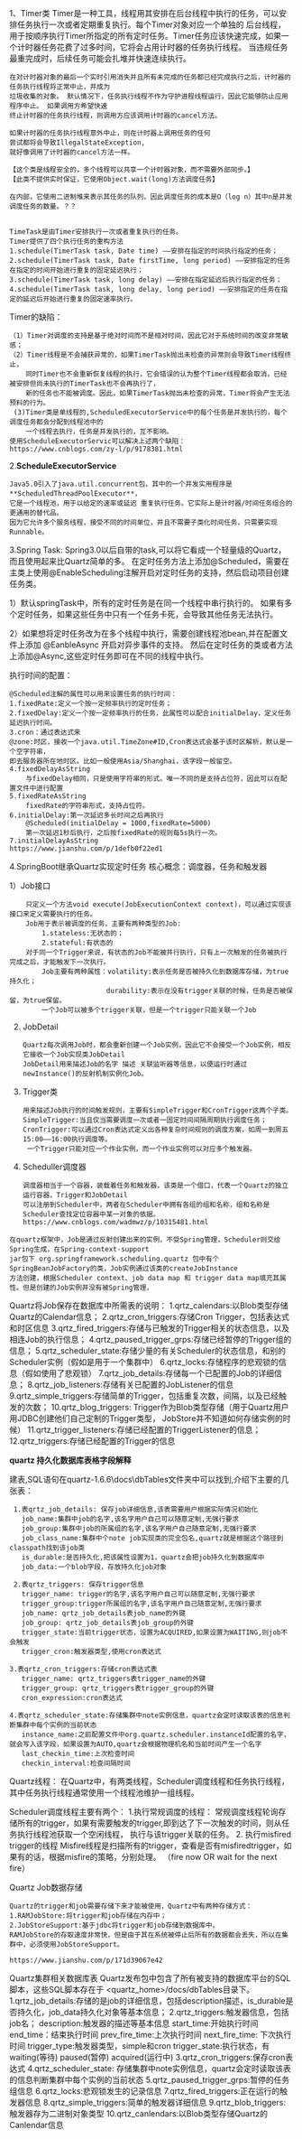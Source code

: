 1、Timer类
    Timer是一种工具，线程用其安排在后台线程中执行的任务，可以安排任务执行一次或者定期重复执行。每个Timer对象对应一个单独的
    后台线程，用于按顺序执行Timer所指定的所有定时任务。Timer任务应该快速完成，如果一个计时器任务花费了过多时间，它将会占用计时器的任务执行线程。
    当违规任务最重完成时，后续任务可能会扎堆并快速连续执行。
    
    在对计时器对象的最后一个实时引用消失并且所有未完成的任务都已经完成执行之后，计时器的任务执行线程将正常中止，并成为
    垃圾收集的对象。 默认情况下，任务执行线程不作为守护进程线程运行，因此它能够防止应用程序中止。 如果调用方希望快速
    终止计时器的任务执行线程，则调用方应该调用计时器的cancel方法。
    
    如果计时器的任务执行线程意外中止，则在计时器上调用任务的任何
    尝试都将会导致IllegalStateException,
    就好像调用了计时器的cancel方法一样。
    
    【这个类是线程安全的，多个线程可以共享一个计时器对象，而不需要外部同步。】
    【此类不提供实时保证，它使用Object.wait(long)方法调度任务】
    
    在内部，它使用二进制堆来表示其任务的队列，因此调度任务的成本是O（log n）其中n是并发调度任务的数量。？？
    
    
    TimeTask是由Timer安排执行一次或者重复执行的任务。
    Timer提供了四个执行任务的重构方法
    1.schedule(TimerTask task, Date time) ——安排在指定的时间执行指定的任务；
    2.schedule(TimerTask task, Date firstTime, long period) ——安排指定的任务在指定的时间开始进行重复的固定延迟执行；
    3.schedule(TimerTask task, long delay) ——安排在指定延迟后执行指定的任务；
    4.schedule(TimerTask task, long delay, long period) ——安排指定的任务在指定的延迟后开始进行重复的固定速率执行。
    
    
Timer的缺陷：
    
    （1）Timer对调度的支持是基于绝对时间而不是相对时间，因此它对于系统时间的改变非常敏感；
    （2）Timer线程是不会捕获异常的，如果TimerTask抛出未检查的异常则会导致Timer线程终止，
        同时Timer也不会重新恢复线程的执行，它会错误的认为整个Timer线程都会取消，已经被安排但尚未执行的TimerTask也不会再执行了，
        新的任务也不能被调度。因此，如果TimerTask抛出未检查的异常，Timer将会产生无法预料的行为。
     (3)Timer类是单线程的,ScheduledExecutorService中的每个任务是并发执行的，每个调度任务都会分配到线程池中的
        一个线程去执行，任务是并发执行的，互不影响。
    使用ScheduleExecutorServic可以解决上述两个缺陷：https://www.cnblogs.com/zy-l/p/9178381.html
    
    
 2.**ScheduleExecutorService**
    
    Java5.0引入了java.util.concurrent包，其中的一个并发实用程序是**ScheduledThreadPoolExecutor**，
    它是一个线程池，用于以给定的速率或延迟 重复执行任务。它实际上是计时器/时间任务组合的更通用的替代品。
    因为它允许多个服务线程，接受不同的时间单位，并且不需要子类化时间任务，只需要实现Runnable。
  
3.Spring Task: Spring3.0以后自带的task,可以将它看成一个轻量级的Quartz，而且使用起来比Quartz简单的多。
    在定时任务方法上添加@Scheduled，需要在主类上使用@EnableScheduling注解开启对定时任务的支持，然后启动项目创建任务类。
  
  1）默认springTask中，所有的定时任务是在同一个线程中串行执行的。
        如果有多个定时任务，如果这些任务中只有一个任务卡死，会导致其他任务无法执行。
   
  2）如果想将定时任务改为在多个线程中执行，需要创建线程池bean,并在配置文件上添加 @EanbleAsync 开启对异步事件的支持。
    然后在定时任务的类或者方法上添加@Async,这些定时任务即可在不同的线程中执行。

   执行时间的配置：
    
    @Scheduled注解的属性可以用来设置任务的执行时间：
    1.fixedRate:定义一个按一定频率执行的定时任务；
    2.fixedDelay:定义一个按一定频率执行的任务，此属性可以配合initialDelay，定义任务延迟执行时间。
    3.cron：通过表达式来
    @zone:时区，接收一个java.util.TimeZone#ID,Cron表达式会基于该时区解析，默认是一个空字符串，
    即去服务器所在地时区。比如一般使用Asia/Shanghai，该字段一般留空。
    4.fixedDelayAsString
        与fixedDelay相同，只是使用字符串的形式。唯一不同的是支持占位符，因此可以在配置文件中进行配置
    5.fixedRateAsString
        fixedRate的字符串形式，支持占位符。
    6.initialDelay:第一次延迟多长时间之后再执行
        @Scheduled(initialDelay = 1000,fixedRate=5000)
        第一次延迟1秒后执行，之后按fixedRate的规则每5s执行一次。
    7.initialDelayAsString
    https://www.jianshu.com/p/1defb0f22ed1
    
4.SpringBoot继承Quartz实现定时任务
    核心概念：调度器，任务和触发器
    
   1）Job接口
    
        只定义一个方法void execute(JobExecutionContext context)，可以通过实现该接口来定义需要执行的任务。
        Job用于表示被调度的任务，主要有两种类型的Job:
            1.stateless:无状态的；
            2.stateful:有状态的
        对于同一个Trigger来说，有状态的Job不能被并行执行，只有上一次触发的任务被执行完成之后，才能触发下一次执行。
            Job主要有两种属性：volatility:表示任务是否被持久化到数据库存储，为true持久化；
                            durability:表示在没有trigger关联的时候，任务是否被保留，为true保留。
            一个Job可以被多个trigger关联，但是一个trigger只能关联一个Job
        
   2) JobDetail
    
          Quartz每次调用Job时，都会重新创建一个Job实例，因此它不会接受一个Job实例，相反它接收一个Job实现类JobDetail
          JobDetail用来描述Job的名字 描述 关联监听器等信息，以便运行时通过newInstance()的反射机制实例化Job。
        
   3) Trigger类
   
          用来描述Job执行的时间触发规则，主要有SimpleTrigger和CronTrigger这两个子类。
          SimpleTrigger:当且仅当需要调度一次或者一固定时间间隔周期执行调度任务；
          CronTrigger:可以通过Cron表达式定义出各种复杂时间规则的调度方案，如周一到周五15:00——16:00执行调度等。
           一个Trigger只能对应一个作业实例，而一个作业实例可以对应多个触发器。
   
   4) Scheduller调度器
    
          调度器相当于一个容器，装载着任务和触发器，该类是一个借口，代表一个Quartz的独立运行容器，Trigger和JobDetail   
          可以注册到Scheduler中，两者在Scheduler中拥有各组的组和名称，组和名称是Scheduler查找定位容器中某一对象的依据。
          https://www.cnblogs.com/wadmwz/p/10315481.html
    
    在quartz框架中，Job是通过反射创建出来的实例，不受Spring管理，Scheduler则交给Spring生成，在Spring-context-support
    jar包下 org.springframework.scheduling.quartz 包中有个SpringBeanJobFactory的类，Job实例通过该类的createJobInstance
    方法创建，根据Scheduler context、job data map 和 trigger data map填充其属性。但是创建的Job实例并没有被Spring管理，
   
    
   Quartz将Job保存在数据库中所需表的说明：
   1.qrtz_calendars:以Blob类型存储Quartz的Calendar信息；
   2.qrtz_cron_triggers:存储Cron Trigger，包括表达式和时区信息
   3.qrtz_fired_triggers:存储与已触发的Trigger相关的状态信息，以及相连Job的执行信息；
   4.qrtz_paused_trigger_grps:存储已经暂停的Trigger组的信息；
   5.qrtz_scheduler_state:存储少量的有关Scheduler的状态信息，和别的Scheduler实例（假如是用于一个集群中）
   6.qrtz_locks:存储程序的悲观锁的信息（假如使用了悲观锁）
   7.qrtz_job_details:存储每一个已配置的Job的详细信息；
   8.qrtz_job_listeners:存储有关已配置的JobListener的信息
   9.qrtz_simple_triggers:存储简单的Trigger，包括重复次数，间隔，以及已经触发的次数；
   10.qrtz_blog_triggers: Trigger作为Blob类型存储（用于Quartz用户用JDBC创建他们自己定制的Trigger类型，
        JobStore并不知道如何存储实例的时候）
   11.qrtz_trigger_listeners:存储已经配置的TriggerListener的信息；
   12.qrtz_triggers:存储已经配置的Trigger的信息 
    
   **quartz 持久化数据库表格字段解释**
   
建表,SQL语句在quartz-1.6.6\docs\dbTables文件夹中可以找到,介绍下主要的几张表： 
       
     1.表qrtz_job_details: 保存job详细信息,该表需要用户根据实际情况初始化 
       job_name:集群中job的名字,该名字用户自己可以随意定制,无强行要求 
       job_group:集群中job的所属组的名字,该名字用户自己随意定制,无强行要求 
       job_class_name:集群中个note job实现类的完全包名,quartz就是根据这个路径到classpath找到该job类 
       is_durable:是否持久化,把该属性设置为1，quartz会把job持久化到数据库中 
       job_data:一个blob字段，存放持久化job对象 

     2.表qrtz_triggers: 保存trigger信息 
       trigger_name: trigger的名字,该名字用户自己可以随意定制,无强行要求 
       trigger_group:trigger所属组的名字,该名字用户自己随意定制,无强行要求 
       job_name: qrtz_job_details表job_name的外键 
       job_group: qrtz_job_details表job_group的外键 
       trigger_state:当前trigger状态，设置为ACQUIRED,如果设置为WAITING,则job不会触发 
       trigger_cron:触发器类型,使用cron表达式 

    3.表qrtz_cron_triggers:存储cron表达式表 
       trigger_name: qrtz_triggers表trigger_name的外键 
       trigger_group: qrtz_triggers表trigger_group的外键 
       cron_expression:cron表达式 
       
    4.表qrtz_scheduler_state:存储集群中note实例信息，quartz会定时读取该表的信息判断集群中每个实例的当前状态 
       instance_name:之前配置文件中org.quartz.scheduler.instanceId配置的名字，就会写入该字段，如果设置为AUTO,quartz会根据物理机名和当前时间产生一个名字 
       last_checkin_time:上次检查时间 
       checkin_interval:检查间隔时间   
    
    
Quartz线程：
    在Quartz中，有两类线程，Scheduler调度线程和任务执行线程，其中任务执行线程通常使用一个线程池维护一组线程。
    
Scheduler调度线程主要有两个：
    1.执行常规调度的线程：
    常规调度线程轮询存储所有的trigger，如果有需要触发的trigger,即到达了下一次触发的时间，则从任务执行线程池获取一个空闲线程，
    执行与该trigger关联的任务。
    2. 执行misfired trigger的线程
    Misfire线程是扫描所有的trigger，查看是否有misfiredtrigger，如果有的话，根据misfire的策略，分别处理。
    （fire now OR wait for the next fire）
    
Quartz Job数据存储
    
    Quartz的trigger和job需要存储下来才能被使用，Quartz中有两种存储方式：
    1.RAMJobStore:将trigger和job存储在内存中；
    2.JobStoreSupport:基于jdbc将trigger和job存储到数据库中。
    RAMJobStore的存取速度非常快，但是由于其在系统被停止后所有的数据都会丢失，所以在集群中，必须使用JobStoreSupport。
    
    https://www.jianshu.com/p/171d39067e42
    

 Quartz集群相关数据库表
    Quartz发布包中包含了所有被支持的数据库平台的SQL脚本，这些SQL脚本存在于
    <quartz_home>/docs/dbTables目录下。
    1.qrtz_job_details:存储的是job的详细信息，包括description描述，is_durable是否持久化，job_data持久化对象等基本信息；
    2.qrtz_triggers:触发器信息，包括
                            job名；
                            description:触发器的描述等基本信息
                            start_time:开始执行时间
                            end_time：结束执行时间
                            prev_fire_time:上次执行时间
                            next_fire_time: 下次执行时间
                            trigger_type:触发器类型，simple和cron
                            trigger_state:执行状态，有waiting(等待) paused(暂停) acquired(运行中)
    3.qrtz_cron_triggers:保存cron表达式
    4.qrtz_scheduler_state: 存储集群中note实例信息，quartz会定时读取该表的信息判断集群中每个实例的当前状态
    5.qrtz_paused_trigger_grps:暂停的任务组信息
    6.qrtz_locks:悲观锁发生的记录信息
    7.qrtz_fired_triggers:正在运行的触发器信息
    8.qrtz_simple_triggers:简单的触发器详细信息
    9.qrtz_blob_triggers:触发器存为二进制对象类型
    10.qrtz_canlendars:以Blob类型存储Quartz的Canlendar信息




















    
    
    
    
    
    
    
    
    
    
    
    
    
    